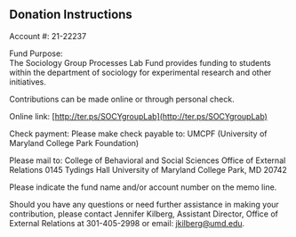 ## Donation Instructions

Account #: 21-22237

Fund Purpose:  
The Sociology Group Processes Lab Fund provides funding to students within the department of sociology for experimental 
research and other initiatives.

Contributions can be made online or through personal check.

Online link: [http://ter.ps/SOCYgroupLab](http://ter.ps/SOCYgroupLab)

Check payment:
Please make check payable to: UMCPF (University of Maryland College Park Foundation)

Please mail to:
College of Behavioral and Social Sciences
Office of External Relations
0145 Tydings Hall
University of Maryland
College Park, MD 20742

Please indicate the fund name and/or account number on the memo line. 

Should you have any questions or need further assistance in making your contribution, please contact Jennifer Kilberg, 
Assistant Director, Office of External Relations at 301-405-2998 or email: jkilberg@umd.edu.

